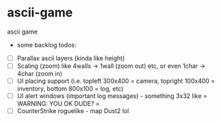 # ascii-game
ascii game

- some backlog todos:
- [ ] Parallax ascii layers (kinda like height)
- [ ] Scaling (zoom) like 4walls -> 1wall (zoom out) etc, or even 1char -> 4char (zoom in)
- [ ] UI placing support (i.e. topleft 300x400 = camera, topright 100x400 = inventory, bottom 800x100 = log, etc)
- [ ] UI alert windows (important log messages) - something 3x32 like = WARNING: YOU OK DUDE? = 
- [ ] CounterStrike roguelike - map Dust2 lol
